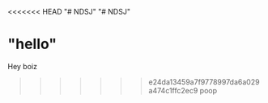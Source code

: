 <<<<<<< HEAD
"# NDSJ" 
"# NDSJ" 

"hello"
=======
Hey boiz
>>>>>>> e24da13459a7f9778997da6a029a474c1ffc2ec9
poop